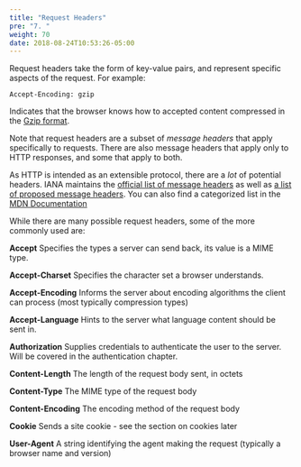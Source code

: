 ```yaml
---
title: "Request Headers"
pre: "7. "
weight: 70
date: 2018-08-24T10:53:26-05:00
---
```


Request headers take the form of key-value pairs, and represent specific aspects of the request.  For example:

```
Accept-Encoding: gzip
``` 

Indicates that the browser knows how to accepted content compressed in the [Gzip format](https://en.wikipedia.org/wiki/Gzip).

Note that request headers are a subset of _message headers_ that apply specifically to requests.  There are also message headers that apply only to HTTP responses, and some that apply to both.

As HTTP is intended as an extensible protocol, there are a _lot_ of potential headers.  IANA maintains the [official list of message headers](https://www.iana.org/assignments/message-headers/message-headers.xhtml) as well as [a list of proposed message headers](https://www.iana.org/assignments/message-headers/message-headers.xhtml).  You can also find a categorized list in the [MDN Documentation](https://developer.mozilla.org/en-US/docs/Web/HTTP/Headers)

While there are many possible request headers, some of the more commonly used are:

__Accept__ Specifies the types a server can send back, its value is a MIME type.

__Accept-Charset__ Specifies the character set a browser understands.

__Accept-Encoding__ Informs the server about encoding algorithms the client can process (most typically compression types)

__Accept-Language__ Hints to the server what language content should be sent in.

__Authorization__ Supplies credentials to authenticate the user to the server.  Will be covered in the authentication chapter.

__Content-Length__ The length of the request body sent, in octets 

__Content-Type__ The MIME type of the request body 

__Content-Encoding__ The encoding method of the request body

__Cookie__ Sends a site cookie - see the section on cookies later

__User-Agent__ A string identifying the agent making the request (typically a browser name and version)
